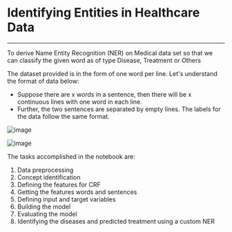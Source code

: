 # Identifying Entities in Healthcare Data
---
To derive Name Entity Recognition (NER) on Medical data set so that we can classify the given word as of type Disease, Treatment or Others 

The dataset provided is in the form of one word per line. Let's understand the format of data below:

- Suppose there are x words in a sentence, then there will be x continuous lines with one word in each line.
- Further, the two sentences are separated by empty lines. The labels for the data follow the same format.

![image](https://user-images.githubusercontent.com/25382680/189512719-c7fc5d18-68f8-4209-bc77-6896e5c84a1b.png)


![image](https://user-images.githubusercontent.com/25382680/189512726-e58d264a-7fc4-4ebb-9385-9e4eb46fad98.png)

The tasks accomplished in the notebook are:
1. Data preprocessing
2. Concept identification
3. Defining the features for CRF
4. Getting the features words and sentences
5. Defining input and target variables
6. Building the model
7. Evaluating the model
8. Identifying the diseases and predicted treatment using a custom NER

